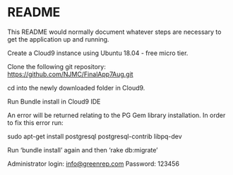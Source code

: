 # README

This README would normally document whatever steps are necessary to get the
application up and running.


  Create a Cloud9 instance using Ubuntu 18.04 - free micro tier.

  Clone the following git repository: https://github.com/NJMC/FinalApp7Aug.git

  cd into the newly downloaded folder in Cloud9.

  Run Bundle install in Cloud9 IDE

  An error will be returned relating to the PG Gem library installation. In order to fix this error run:

  sudo apt-get install postgresql postgresql-contrib libpq-dev

  Run ‘bundle install’ again and then ‘rake db:migrate’
  
  Administrator login: info@greenrep.com Password: 123456
